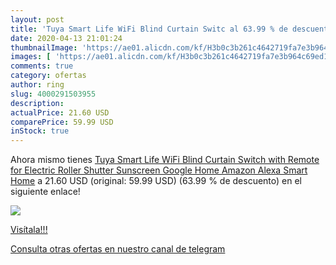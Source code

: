 ```yaml
---
layout: post
title: 'Tuya Smart Life WiFi Blind Curtain Switc al 63.99 % de descuento'
date: 2020-04-13 21:01:24
thumbnailImage: 'https://ae01.alicdn.com/kf/H3b0c3b261c4642719fa7e3b964c69ed1a/Tuya-Smart-Life-WiFi-Blind-Curtain-Switch-with-Remote-for-Electric-Roller-Shutter-Sunscreen-Google-Home.jpg_350x350._SL200_.jpg'
images: [ 'https://ae01.alicdn.com/kf/H3b0c3b261c4642719fa7e3b964c69ed1a/Tuya-Smart-Life-WiFi-Blind-Curtain-Switch-with-Remote-for-Electric-Roller-Shutter-Sunscreen-Google-Home.jpg_350x350._SL200_.jpg' ]
comments: true
category: ofertas
author: ring
slug: 4000291503955
description:
actualPrice: 21.60 USD
comparePrice: 59.99 USD
inStock: true
---
```


Ahora mismo tienes [Tuya Smart Life WiFi Blind Curtain Switch with Remote for Electric Roller Shutter Sunscreen Google Home Amazon Alexa Smart Home](https://www.amazon.com/dp/4000291503955/?tag=redken08-20) a 21.60 USD (original: 59.99 USD) (63.99 %  de descuento) en el siguiente enlace!

[![](https://ae01.alicdn.com/kf/H3b0c3b261c4642719fa7e3b964c69ed1a/Tuya-Smart-Life-WiFi-Blind-Curtain-Switch-with-Remote-for-Electric-Roller-Shutter-Sunscreen-Google-Home.jpg_350x350._SL200_.jpg)](https://www.amazon.com/dp/4000291503955/?tag=redken08-20)

[Visítala!!!](https://www.amazon.com/dp/4000291503955/?tag=redken08-20)

[Consulta otras ofertas en nuestro canal de telegram](https://t.me/s/ofertas25)
